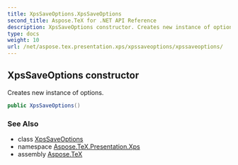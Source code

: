 ```yaml
---
title: XpsSaveOptions.XpsSaveOptions
second_title: Aspose.TeX for .NET API Reference
description: XpsSaveOptions constructor. Creates new instance of options
type: docs
weight: 10
url: /net/aspose.tex.presentation.xps/xpssaveoptions/xpssaveoptions/
---
```

## XpsSaveOptions constructor

Creates new instance of options.

```csharp
public XpsSaveOptions()
```

### See Also

* class [XpsSaveOptions](../)
* namespace [Aspose.TeX.Presentation.Xps](../../xpssaveoptions/)
* assembly [Aspose.TeX](../../../)



